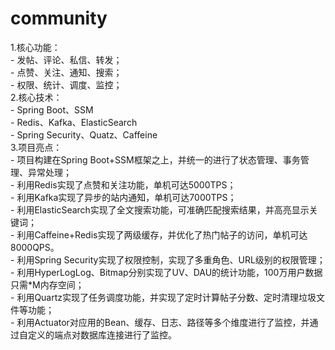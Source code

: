 # community
1.核心功能：  
    - 发帖、评论、私信、转发；  
    - 点赞、关注、通知、搜索；  
    - 权限、统计、调度、监控；  
2.核心技术：  
    - Spring Boot、SSM  
    - Redis、Kafka、ElasticSearch  
    - Spring Security、Quatz、Caffeine  
3.项目亮点：  
    - 项目构建在Spring Boot+SSM框架之上，并统一的进行了状态管理、事务管理、异常处理；  
    - 利用Redis实现了点赞和关注功能，单机可达5000TPS；  
    - 利用Kafka实现了异步的站内通知，单机可达7000TPS；  
    - 利用ElasticSearch实现了全文搜索功能，可准确匹配搜索结果，并高亮显示关键词；  
    - 利用Caffeine+Redis实现了两级缓存，并优化了热门帖子的访问，单机可达8000QPS。  
    - 利用Spring Security实现了权限控制，实现了多重角色、URL级别的权限管理；  
    - 利用HyperLogLog、Bitmap分别实现了UV、DAU的统计功能，100万用户数据只需*M内存空间；  
    - 利用Quartz实现了任务调度功能，并实现了定时计算帖子分数、定时清理垃圾文件等功能；  
    - 利用Actuator对应用的Bean、缓存、日志、路径等多个维度进行了监控，并通过自定义的端点对数据库连接进行了监控。  
